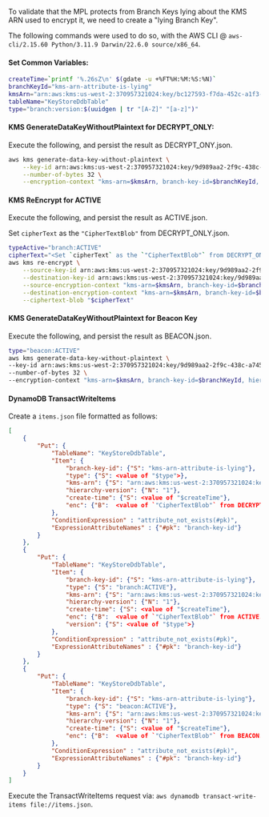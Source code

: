 To validate that the MPL protects from Branch Keys lying about the KMS ARN used to encrypt it,
we need to create a "lying Branch Key".

The following commands were used to do so,
with the AWS CLI @ `aws-cli/2.15.60 Python/3.11.9 Darwin/22.6.0 source/x86_64`.

#### Set Common Variables:

```sh
createTime=`printf '%.26sZ\n' $(gdate -u +%FT%H:%M:%S:%N)`
branchKeyId="kms-arn-attribute-is-lying"
kmsArn="arn:aws:kms:us-west-2:370957321024:key/bc127593-f7da-452c-a1f3-cd34c46f81f8"
tableName="KeyStoreDdbTable"
type="branch:version:$(uuidgen | tr "[A-Z]" "[a-z]")"
```

#### KMS GenerateDataKeyWithoutPlaintext for DECRYPT_ONLY:

Execute the following, and persist the result as DECRYPT_ONY.json.

```sh
aws kms generate-data-key-without-plaintext \
    --key-id arn:aws:kms:us-west-2:370957321024:key/9d989aa2-2f9c-438c-a745-cc57d3ad0126 \
    --number-of-bytes 32 \
    --encryption-context "kms-arn=$kmsArn, branch-key-id=$branchKeyId, hierarchy-version=1, create-time=$createTime, tablename=$tableName, type=$type"
```

#### KMS ReEncrypt for ACTIVE

Execute the following, and persist the result as ACTIVE.json.

Set `cipherText` as the `"CipherTextBlob"` from DECRYPT_ONLY.json.

```sh
typeActive="branch:ACTIVE"
cipherText="<Set `cipherText` as the `"CipherTextBlob"` from DECRYPT_ONLY.json.>"
aws kms re-encrypt \
    --source-key-id arn:aws:kms:us-west-2:370957321024:key/9d989aa2-2f9c-438c-a745-cc57d3ad0126 \
    --destination-key-id arn:aws:kms:us-west-2:370957321024:key/9d989aa2-2f9c-438c-a745-cc57d3ad0126 \
    --source-encryption-context "kms-arn=$kmsArn, branch-key-id=$branchKeyId, hierarchy-version=1, create-time=$createTime, tablename=$tableName, type=$type" \
    --destination-encryption-context "kms-arn=$kmsArn, branch-key-id=$branchKeyId, hierarchy-version=1, create-time=$createTime, tablename=$tableName, type=$typeActive, version=$type" \
    --ciphertext-blob "$cipherText"
```

#### KMS GenerateDataKeyWithoutPlaintext for Beacon Key

Execute the following, and persist the result as BEACON.json.

```sh
type="beacon:ACTIVE"
aws kms generate-data-key-without-plaintext \
--key-id arn:aws:kms:us-west-2:370957321024:key/9d989aa2-2f9c-438c-a745-cc57d3ad0126 \
--number-of-bytes 32 \
--encryption-context "kms-arn=$kmsArn, branch-key-id=$branchKeyId, hierarchy-version=1, create-time=$createTime, tablename=$tableName, type=$type"
```

#### DynamoDB TransactWriteItems

Create a `items.json` file formatted as follows:

```json
[
    {
        "Put": {
            "TableName": "KeyStoreDdbTable",
            "Item": {
                "branch-key-id": {"S": "kms-arn-attribute-is-lying"},
                "type": {"S": <value of "$type">},
                "kms-arn": {"S": "arn:aws:kms:us-west-2:370957321024:key/bc127593-f7da-452c-a1f3-cd34c46f81f8"},
                "hierarchy-version": {"N": "1"},
                "create-time": {"S": <value of "$createTime"},
                "enc": {"B":  <value of `"CipherTextBlob"` from DECRYPT_ONLY.json>}
            },
            "ConditionExpression" : "attribute_not_exists(#pk)",
            "ExpressionAttributeNames" : {"#pk": "branch-key-id"}
        }
    },
    {
        "Put": {
            "TableName": "KeyStoreDdbTable",
            "Item": {
                "branch-key-id": {"S": "kms-arn-attribute-is-lying"},
                "type": {"S": "branch:ACTIVE"},
                "kms-arn": {"S": "arn:aws:kms:us-west-2:370957321024:key/bc127593-f7da-452c-a1f3-cd34c46f81f8"},
                "hierarchy-version": {"N": "1"},
                "create-time": {"S": <value of "$createTime"},
                "enc": {"B":  <value of `"CipherTextBlob"` from ACTIVE.json>},
                "version": {"S": <value of "$type">}
            },
            "ConditionExpression" : "attribute_not_exists(#pk)",
            "ExpressionAttributeNames" : {"#pk": "branch-key-id"}
        }
    },
    {
        "Put": {
            "TableName": "KeyStoreDdbTable",
            "Item": {
                "branch-key-id": {"S": "kms-arn-attribute-is-lying"},
                "type": {"S": "beacon:ACTIVE"},
                "kms-arn": {"S": "arn:aws:kms:us-west-2:370957321024:key/bc127593-f7da-452c-a1f3-cd34c46f81f8"},
                "hierarchy-version": {"N": "1"},
                "create-time": {"S": <value of "$createTime"},
                "enc": {"B":  <value of `"CipherTextBlob"` from BEACON.json>}
            },
            "ConditionExpression" : "attribute_not_exists(#pk)",
            "ExpressionAttributeNames" : {"#pk": "branch-key-id"}
        }
    }
]
```

Execute the TransactWriteItems request via:
`aws dynamodb transact-write-items file://items.json`.
